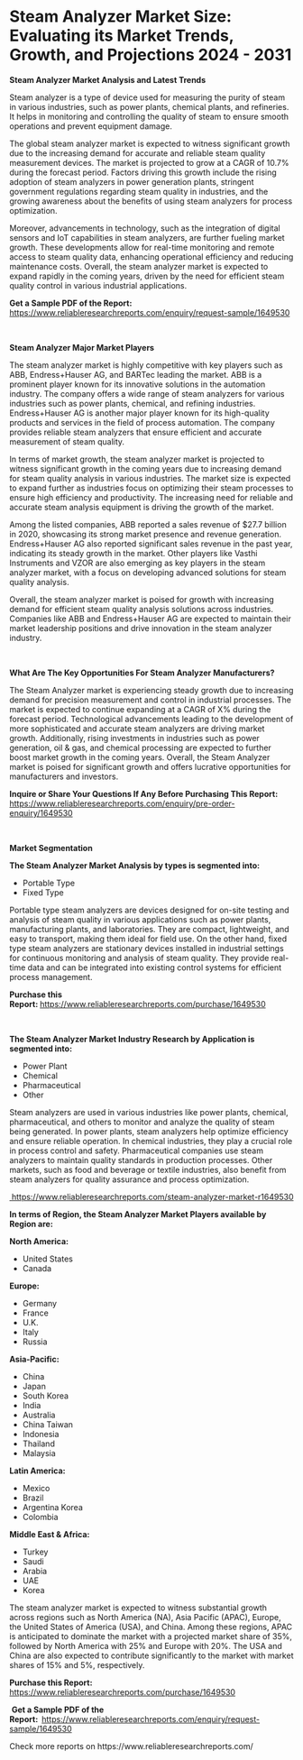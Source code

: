 <p><h1>Steam Analyzer Market Size: Evaluating its Market Trends, Growth, and Projections 2024 - 2031</h1></p><p><strong>Steam Analyzer Market Analysis and Latest Trends</strong></p>
<p><p>Steam analyzer is a type of device used for measuring the purity of steam in various industries, such as power plants, chemical plants, and refineries. It helps in monitoring and controlling the quality of steam to ensure smooth operations and prevent equipment damage.</p><p>The global steam analyzer market is expected to witness significant growth due to the increasing demand for accurate and reliable steam quality measurement devices. The market is projected to grow at a CAGR of 10.7% during the forecast period. Factors driving this growth include the rising adoption of steam analyzers in power generation plants, stringent government regulations regarding steam quality in industries, and the growing awareness about the benefits of using steam analyzers for process optimization.</p><p>Moreover, advancements in technology, such as the integration of digital sensors and IoT capabilities in steam analyzers, are further fueling market growth. These developments allow for real-time monitoring and remote access to steam quality data, enhancing operational efficiency and reducing maintenance costs. Overall, the steam analyzer market is expected to expand rapidly in the coming years, driven by the need for efficient steam quality control in various industrial applications.</p></p>
<p><strong>Get a Sample PDF of the Report:&nbsp;</strong> <a href="https://www.reliableresearchreports.com/enquiry/request-sample/1649530">https://www.reliableresearchreports.com/enquiry/request-sample/1649530</a></p>
<p>&nbsp;</p>
<p><strong>Steam Analyzer Major Market Players</strong></p>
<p><p>The steam analyzer market is highly competitive with key players such as ABB, Endress+Hauser AG, and BARTec leading the market. ABB is a prominent player known for its innovative solutions in the automation industry. The company offers a wide range of steam analyzers for various industries such as power plants, chemical, and refining industries. Endress+Hauser AG is another major player known for its high-quality products and services in the field of process automation. The company provides reliable steam analyzers that ensure efficient and accurate measurement of steam quality.</p><p>In terms of market growth, the steam analyzer market is projected to witness significant growth in the coming years due to increasing demand for steam quality analysis in various industries. The market size is expected to expand further as industries focus on optimizing their steam processes to ensure high efficiency and productivity. The increasing need for reliable and accurate steam analysis equipment is driving the growth of the market.</p><p>Among the listed companies, ABB reported a sales revenue of $27.7 billion in 2020, showcasing its strong market presence and revenue generation. Endress+Hauser AG also reported significant sales revenue in the past year, indicating its steady growth in the market. Other players like Vasthi Instruments and VZOR are also emerging as key players in the steam analyzer market, with a focus on developing advanced solutions for steam quality analysis.</p><p>Overall, the steam analyzer market is poised for growth with increasing demand for efficient steam quality analysis solutions across industries. Companies like ABB and Endress+Hauser AG are expected to maintain their market leadership positions and drive innovation in the steam analyzer industry.</p></p>
<p>&nbsp;</p>
<p><strong>What Are The Key Opportunities For Steam Analyzer Manufacturers?</strong></p>
<p><p>The Steam Analyzer market is experiencing steady growth due to increasing demand for precision measurement and control in industrial processes. The market is expected to continue expanding at a CAGR of X% during the forecast period. Technological advancements leading to the development of more sophisticated and accurate steam analyzers are driving market growth. Additionally, rising investments in industries such as power generation, oil & gas, and chemical processing are expected to further boost market growth in the coming years. Overall, the Steam Analyzer market is poised for significant growth and offers lucrative opportunities for manufacturers and investors.</p></p>
<p><strong>Inquire or Share Your Questions If Any Before Purchasing This Report:</strong> <a href="https://www.reliableresearchreports.com/enquiry/pre-order-enquiry/1649530">https://www.reliableresearchreports.com/enquiry/pre-order-enquiry/1649530</a></p>
<p>&nbsp;</p>
<p><strong>Market Segmentation</strong></p>
<p><strong>The Steam Analyzer Market Analysis by types is segmented into:</strong></p>
<p><ul><li>Portable Type</li><li>Fixed Type</li></ul></p>
<p><p>Portable type steam analyzers are devices designed for on-site testing and analysis of steam quality in various applications such as power plants, manufacturing plants, and laboratories. They are compact, lightweight, and easy to transport, making them ideal for field use. On the other hand, fixed type steam analyzers are stationary devices installed in industrial settings for continuous monitoring and analysis of steam quality. They provide real-time data and can be integrated into existing control systems for efficient process management.</p></p>
<p><strong>Purchase this Report:&nbsp;</strong><a href="https://www.reliableresearchreports.com/purchase/1649530">https://www.reliableresearchreports.com/purchase/1649530</a></p>
<p>&nbsp;</p>
<p><strong>The Steam Analyzer Market Industry Research by Application is segmented into:</strong></p>
<p><ul><li>Power Plant</li><li>Chemical</li><li>Pharmaceutical</li><li>Other</li></ul></p>
<p><p>Steam analyzers are used in various industries like power plants, chemical, pharmaceutical, and others to monitor and analyze the quality of steam being generated. In power plants, steam analyzers help optimize efficiency and ensure reliable operation. In chemical industries, they play a crucial role in process control and safety. Pharmaceutical companies use steam analyzers to maintain quality standards in production processes. Other markets, such as food and beverage or textile industries, also benefit from steam analyzers for quality assurance and process optimization.</p></p>
<p><a href="https://www.reliableresearchreports.com/steam-analyzer-market-r1649530">&nbsp;https://www.reliableresearchreports.com/steam-analyzer-market-r1649530</a></p>
<p><strong>In terms of Region, the Steam Analyzer Market Players available by Region are:</strong></p>
<p>
    <p> <strong> North America: </strong>
        <ul>
            <li>United States</li>
            <li>Canada</li>
        </ul>
        </p> 
    <p> <strong> Europe: </strong>
        <ul>
            <li>Germany</li>
            <li>France</li>
            <li>U.K.</li>
            <li>Italy</li>
            <li>Russia</li>
        </ul>
        </p> 
    <p> <strong> Asia-Pacific: </strong>
        <ul>
            <li>China</li>
            <li>Japan</li>
            <li>South Korea</li>
            <li>India</li>
            <li>Australia</li>
            <li>China Taiwan</li>
            <li>Indonesia</li>
            <li>Thailand</li>
            <li>Malaysia</li>
        </ul>
        </p> 
    <p> <strong> Latin America: </strong>
        <ul>
            <li>Mexico</li>
            <li>Brazil</li>
            <li>Argentina Korea</li>
            <li>Colombia</li>
        </ul>
        </p> 
    <p> <strong> Middle East & Africa: </strong>
        <ul>
            <li>Turkey</li>
            <li>Saudi</li>
            <li>Arabia</li>
            <li>UAE</li>
            <li>Korea</li>
        </ul>
    </p>
    </p>
<p><p>The steam analyzer market is expected to witness substantial growth across regions such as North America (NA), Asia Pacific (APAC), Europe, the United States of America (USA), and China. Among these regions, APAC is anticipated to dominate the market with a projected market share of 35%, followed by North America with 25% and Europe with 20%. The USA and China are also expected to contribute significantly to the market with market shares of 15% and 5%, respectively.</p></p>
<p><strong>Purchase this Report: </strong><a href="https://www.reliableresearchreports.com/purchase/1649530">https://www.reliableresearchreports.com/purchase/1649530</a></p>
<p>&nbsp;<strong>Get a Sample PDF of the Report:&nbsp;&nbsp;</strong><a href="https://www.reliableresearchreports.com/enquiry/request-sample/1649530">https://www.reliableresearchreports.com/enquiry/request-sample/1649530</a></p>
<p><strong></strong></p>
<p>Check more reports on https://www.reliableresearchreports.com/</p>